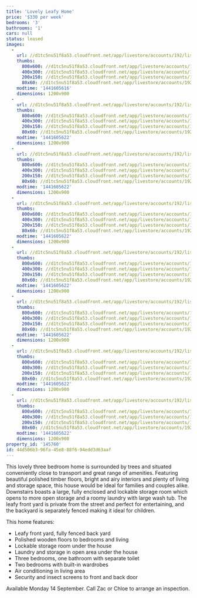 ```yaml
---
title: 'Lovely Leafy Home'
price: '$330 per week'
bedrooms: '3'
bathrooms: '1'
cars: null
status: leased
images:
  -
    url: //d1tc5nu51f8a53.cloudfront.net/app/livestore/accounts/192/listings/484359/images/_MG_7502_2438226654_20150907035712.jpg
    thumbs:
      800x600: //d1tc5nu51f8a53.cloudfront.net/app/livestore/accounts/192/listings/484359/images/_MG_7502_2438226654_20150907035712_800x600.jpg
      400x300: //d1tc5nu51f8a53.cloudfront.net/app/livestore/accounts/192/listings/484359/images/_MG_7502_2438226654_20150907035712_400x300.jpg
      200x150: //d1tc5nu51f8a53.cloudfront.net/app/livestore/accounts/192/listings/484359/images/_MG_7502_2438226654_20150907035712_200x150.jpg
      80x60: //d1tc5nu51f8a53.cloudfront.net/app/livestore/accounts/192/listings/484359/images/_MG_7502_2438226654_20150907035712_80x60.jpg
    modtime: '1441605616'
    dimensions: 1200x900
  -
    url: //d1tc5nu51f8a53.cloudfront.net/app/livestore/accounts/192/listings/484359/images/Untitled_HDR10_8341958179_20150907035744.jpg
    thumbs:
      800x600: //d1tc5nu51f8a53.cloudfront.net/app/livestore/accounts/192/listings/484359/images/Untitled_HDR10_8341958179_20150907035744_800x600.jpg
      400x300: //d1tc5nu51f8a53.cloudfront.net/app/livestore/accounts/192/listings/484359/images/Untitled_HDR10_8341958179_20150907035744_400x300.jpg
      200x150: //d1tc5nu51f8a53.cloudfront.net/app/livestore/accounts/192/listings/484359/images/Untitled_HDR10_8341958179_20150907035744_200x150.jpg
      80x60: //d1tc5nu51f8a53.cloudfront.net/app/livestore/accounts/192/listings/484359/images/Untitled_HDR10_8341958179_20150907035744_80x60.jpg
    modtime: '1441605622'
    dimensions: 1200x900
  -
    url: //d1tc5nu51f8a53.cloudfront.net/app/livestore/accounts/192/listings/484359/images/Untitled_HDR8_3293443178_20150907035724.jpg
    thumbs:
      800x600: //d1tc5nu51f8a53.cloudfront.net/app/livestore/accounts/192/listings/484359/images/Untitled_HDR8_3293443178_20150907035724_800x600.jpg
      400x300: //d1tc5nu51f8a53.cloudfront.net/app/livestore/accounts/192/listings/484359/images/Untitled_HDR8_3293443178_20150907035724_400x300.jpg
      200x150: //d1tc5nu51f8a53.cloudfront.net/app/livestore/accounts/192/listings/484359/images/Untitled_HDR8_3293443178_20150907035724_200x150.jpg
      80x60: //d1tc5nu51f8a53.cloudfront.net/app/livestore/accounts/192/listings/484359/images/Untitled_HDR8_3293443178_20150907035724_80x60.jpg
    modtime: '1441605622'
    dimensions: 1200x900
  -
    url: //d1tc5nu51f8a53.cloudfront.net/app/livestore/accounts/192/listings/484359/images/Untitled_HDR6_3340213620_20150907035729.jpg
    thumbs:
      800x600: //d1tc5nu51f8a53.cloudfront.net/app/livestore/accounts/192/listings/484359/images/Untitled_HDR6_3340213620_20150907035729_800x600.jpg
      400x300: //d1tc5nu51f8a53.cloudfront.net/app/livestore/accounts/192/listings/484359/images/Untitled_HDR6_3340213620_20150907035729_400x300.jpg
      200x150: //d1tc5nu51f8a53.cloudfront.net/app/livestore/accounts/192/listings/484359/images/Untitled_HDR6_3340213620_20150907035729_200x150.jpg
      80x60: //d1tc5nu51f8a53.cloudfront.net/app/livestore/accounts/192/listings/484359/images/Untitled_HDR6_3340213620_20150907035729_80x60.jpg
    modtime: '1441605622'
    dimensions: 1200x900
  -
    url: //d1tc5nu51f8a53.cloudfront.net/app/livestore/accounts/192/listings/484359/images/Untitled_HDR11_6257946734_20150907035744.jpg
    thumbs:
      800x600: //d1tc5nu51f8a53.cloudfront.net/app/livestore/accounts/192/listings/484359/images/Untitled_HDR11_6257946734_20150907035744_800x600.jpg
      400x300: //d1tc5nu51f8a53.cloudfront.net/app/livestore/accounts/192/listings/484359/images/Untitled_HDR11_6257946734_20150907035744_400x300.jpg
      200x150: //d1tc5nu51f8a53.cloudfront.net/app/livestore/accounts/192/listings/484359/images/Untitled_HDR11_6257946734_20150907035744_200x150.jpg
      80x60: //d1tc5nu51f8a53.cloudfront.net/app/livestore/accounts/192/listings/484359/images/Untitled_HDR11_6257946734_20150907035744_80x60.jpg
    modtime: '1441605622'
    dimensions: 1200x900
  -
    url: //d1tc5nu51f8a53.cloudfront.net/app/livestore/accounts/192/listings/484359/images/Untitled_HDR13_9880802888_20150907035759.jpg
    thumbs:
      800x600: //d1tc5nu51f8a53.cloudfront.net/app/livestore/accounts/192/listings/484359/images/Untitled_HDR13_9880802888_20150907035759_800x600.jpg
      400x300: //d1tc5nu51f8a53.cloudfront.net/app/livestore/accounts/192/listings/484359/images/Untitled_HDR13_9880802888_20150907035759_400x300.jpg
      200x150: //d1tc5nu51f8a53.cloudfront.net/app/livestore/accounts/192/listings/484359/images/Untitled_HDR13_9880802888_20150907035759_200x150.jpg
      80x60: //d1tc5nu51f8a53.cloudfront.net/app/livestore/accounts/192/listings/484359/images/Untitled_HDR13_9880802888_20150907035759_80x60.jpg
    modtime: '1441605622'
    dimensions: 1200x900
  -
    url: //d1tc5nu51f8a53.cloudfront.net/app/livestore/accounts/192/listings/484359/images/Untitled_HDR12_176507770_20150907035757.jpg
    thumbs:
      800x600: //d1tc5nu51f8a53.cloudfront.net/app/livestore/accounts/192/listings/484359/images/Untitled_HDR12_176507770_20150907035757_800x600.jpg
      400x300: //d1tc5nu51f8a53.cloudfront.net/app/livestore/accounts/192/listings/484359/images/Untitled_HDR12_176507770_20150907035757_400x300.jpg
      200x150: //d1tc5nu51f8a53.cloudfront.net/app/livestore/accounts/192/listings/484359/images/Untitled_HDR12_176507770_20150907035757_200x150.jpg
      80x60: //d1tc5nu51f8a53.cloudfront.net/app/livestore/accounts/192/listings/484359/images/Untitled_HDR12_176507770_20150907035757_80x60.jpg
    modtime: '1441605622'
    dimensions: 1200x900
  -
    url: //d1tc5nu51f8a53.cloudfront.net/app/livestore/accounts/192/listings/484359/images/_MG_7504_2560642659_20150907035714.jpg
    thumbs:
      800x600: //d1tc5nu51f8a53.cloudfront.net/app/livestore/accounts/192/listings/484359/images/_MG_7504_2560642659_20150907035714_800x600.jpg
      400x300: //d1tc5nu51f8a53.cloudfront.net/app/livestore/accounts/192/listings/484359/images/_MG_7504_2560642659_20150907035714_400x300.jpg
      200x150: //d1tc5nu51f8a53.cloudfront.net/app/livestore/accounts/192/listings/484359/images/_MG_7504_2560642659_20150907035714_200x150.jpg
      80x60: //d1tc5nu51f8a53.cloudfront.net/app/livestore/accounts/192/listings/484359/images/_MG_7504_2560642659_20150907035714_80x60.jpg
    modtime: '1441605622'
    dimensions: 1200x900
property_id: '145760'
id: 44d506b3-96fa-45e8-88f6-94edd3d63aaf
---
```

This lovely three bedroom home is surrounded by trees and situated conveniently close to transport and great range of amenities. Featuring beautiful polished timber floors, bright and airy interiors and plenty of living and storage space, this house would be ideal for families and couples alike. Downstairs boasts a large, fully enclosed and lockable storage room which opens to more open storage and a roomy laundry with large wash tub. The leafy front yard is private from the street and perfect for entertaining, and the backyard is separately fenced making it ideal for children.

This home features:
*  Leafy front yard, fully fenced back yard
*  Polished wooden floors to bedrooms and living
*  Lockable storage room under the house
*  Laundry and storage in open area under the house
*  Three bedrooms, one bathroom with separate toilet
*  Two bedrooms with built-in wardrobes
*  Air conditioning in living area
*  Security and insect screens to front and back door

Available Monday 14 September. Call Zac or Chloe to arrange an inspection.